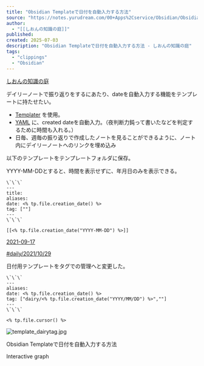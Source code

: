 ```yaml
---
title: "Obsidian Templateで日付を自動入力する方法"
source: "https://notes.yurudream.com/00+Apps%2Cservice/Obsidian/Obsidian+Template%E3%81%A7%E6%97%A5%E4%BB%98%E3%82%92%E8%87%AA%E5%8B%95%E5%85%A5%E5%8A%9B%E3%81%99%E3%82%8B%E6%96%B9%E6%B3%95"
author:
  - "[[しおんの知識の庭]]"
published:
created: 2025-07-03
description: "Obsidian Templateで日付を自動入力する方法 - しおんの知識の庭"
tags:
  - "clippings"
  - "Obsidian"
---
```

[しおんの知識の庭](https://notes.yurudream.com/Welcome+to+Shion's+digital+garden)

デイリーノートで振り返りをするにあたり、dateを自動入力する機能をテンプレートに持たせたい。

- [Templater](https://notes.yurudream.com/Obsidian+plugin+Templater) を使用。
- [YAML](https://notes.yurudream.com/00+Apps%2Cservice/Obsidian/YAML+front+matter) に、created dateを自動入力。（夜判断力鈍って書いたなどを判定するために時間も入れる。）
- 日毎、週毎の振り返りで作成したノートを見ることができるように、ノート内にデイリーノートへのリンクを埋め込み

以下のテンプレートをテンプレートフォルダに保存。

YYYY-MM-DDとすると、時間を表示せずに、年月日のみを表示できる。

```
\`\`\`
---
title: 
aliases: 
date: <% tp.file.creation_date() %>
tag: [""]
---
\`\`\`

[[<% tp.file.creation_date("YYYY-MM-DD") %>]]
```

[2021-09-17](https://notes.yurudream.com/2021-09-17)

[#daily/2021/10/29](https://notes.yurudream.com/00+Apps%2Cservice/Obsidian/#daily/2021/10/29)

日付用テンプレートをタグでの管理へと変更した。

```
\`\`\`
---
aliases: 
date: <% tp.file.creation_date() %>
tag: ["dairy/<% tp.file.creation_date("YYYY/MM/DD") %>",""]
---
\`\`\`

<% tp.file.cursor() %>
```

![template_dairytag.jpg](https://publish-01.obsidian.md/access/febfeb490f9f417c1b131aa29dc72ca9/00%20Apps%2Cservice/Obsidian/%E6%B7%BB%E4%BB%98%E3%83%95%E3%82%A1%E3%82%A4%E3%83%AB/template_dairytag.jpg)

Obsidian Templateで日付を自動入力する方法

Interactive graph